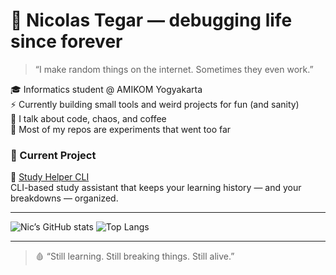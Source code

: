 # 🧠 Nicolas Tegar — debugging life since forever

> “I make random things on the internet. Sometimes they even work.”

🎓 Informatics student @ AMIKOM Yogyakarta  
⚡ Currently building small tools and weird projects for fun (and sanity)  
💬 I talk about code, chaos, and coffee  
📂 Most of my repos are experiments that went too far  

### 🚧 Current Project
🧰 [Study Helper CLI](https://github.com/YOUR_USERNAME/study_helper_CLI)  
CLI-based study assistant that keeps your learning history — and your breakdowns — organized.

---

![Nic’s GitHub stats](https://github-readme-stats.vercel.app/api?username=YOUR_USERNAME&show_icons=true&theme=radical)
![Top Langs](https://github-readme-stats.vercel.app/api/top-langs/?username=YOUR_USERNAME&layout=compact&theme=radical)

---

> 🩸 “Still learning. Still breaking things. Still alive.”
